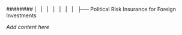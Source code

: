 ######## |   |   |   |   |   |   |   ├── Political Risk Insurance for Foreign Investments

*Add content here*